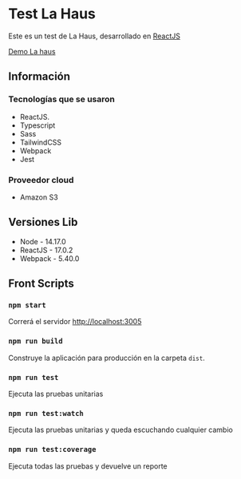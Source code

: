 # Test La Haus

Este es un test de La Haus, desarrollado en [ReactJS](https://reactjs.org/)

[Demo La haus](https://test-la-haus.s3.amazonaws.com/index.html)

## Información

### Tecnologías que se usaron
- ReactJS.
- Typescript
- Sass
- TailwindCSS
- Webpack
- Jest

### Proveedor cloud
- Amazon S3

## Versiones Lib

- Node - 14.17.0
- ReactJS - 17.0.2
- Webpack - 5.40.0


## Front Scripts

### `npm start`

Correrá el servidor [http://localhost:3005](http://localhost:3005)

### `npm run build`

Construye la aplicación para producción en la carpeta `dist`.

### `npm run test`

Ejecuta las pruebas unitarias

### `npm run test:watch`

Ejecuta las pruebas unitarias y queda escuchando cualquier cambio

### `npm run test:coverage`

Ejecuta todas las pruebas y devuelve un reporte
